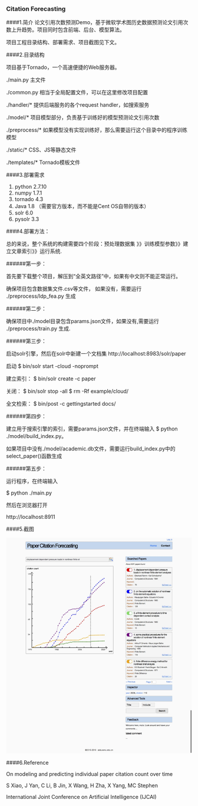 ### Citation Forecasting

####1.简介
论文引用次数预测Demo，基于微软学术图历史数据预测论文引用次数上升趋势。项目同时包含前端、后台、模型算法。

项目工程目录结构、部署需求、项目截图见下文。

####2.目录结构

项目基于Tornado，一个高速便捷的Web服务器。

./main.py 主文件

./common.py 相当于全局配置文件，可以在这里修改项目配置

./handler/* 提供后端服务的各个request handler，如搜索服务

./model/* 项目模型部分，负责基于训练好的模型预测论文引用次数

./preprocess/*  如果模型没有实现训练好，那么需要运行这个目录中的程序训练模型

./static/* CSS、JS等静态文件

./templates/* Tornado模板文件


####3.部署需求

1. python 2.7.10
2. numpy 1.7.1
3. tornado 4.3
4. Java 1.8 （需要官方版本，而不能是Cent OS自带的版本）
5. solr 6.0
6. pysolr 3.3




####4.部署方法：

总的来说，整个系统的构建需要四个阶段：预处理数据集 》》训练模型参数》》建立文章索引》》运行系统.

######第一步：

首先要下载整个项目，解压到“全英文路径”中，如果有中文则不能正常运行。

确保项目包含数据集文件.csv等文件， 如果没有，需要运行 ./preprocess/ldp_fea.py 生成


######第二步：

确保项目中./model目录包含params.json文件，如果没有,需要运行 ./preprocess/train.py 生成.

######第三步：

启动solr引擎，然后在solr中新建一个文档集 http://localhost:8983/solr/paper

启动
$ bin/solr start -cloud -noprompt


建立索引：
$ bin/solr create -c paper

关闭：
$ bin/solr stop -all
$ rm -Rf example/cloud/

全文检索：
$ bin/post -c gettingstarted docs/

######第四步：

建立用于搜索引擎的索引，需要params.json文件，并在终端输入 
$ python ./model/build_index.py。

如果项目中没有./model/academic.db文件，需要运行build_index.py中的select_paper()函数生成

######第五步：

运行程序，在终端输入

$ python ./main.py

然后在浏览器打开

http://localhost:8911

####5.截图

![](./doc/citation.png)


####6.Reference

On modeling and predicting individual paper citation count over time


S Xiao, J Yan, C Li, B Jin, X Wang, H Zha, X Yang, MC Stephen


International Joint Conference on Artificial Intelligence (IJCAI)



